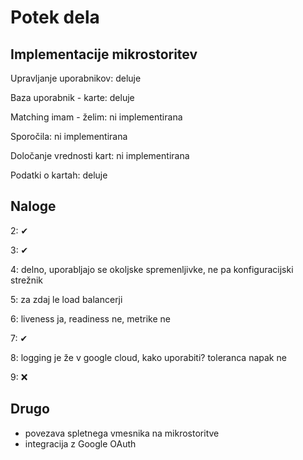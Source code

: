 # Potek dela

## Implementacije mikrostoritev

Upravljanje uporabnikov: deluje

Baza uporabnik - karte: deluje

Matching imam - želim: ni implementirana

Sporočila: ni implementirana

Določanje vrednosti kart: ni implementirana

Podatki o kartah: deluje

## Naloge

2: ✔

3: ✔

4: delno, uporabljajo se okoljske spremenljivke, ne pa konfiguracijski strežnik

5: za zdaj le load balancerji

6: liveness ja, readiness ne, metrike ne

7: ✔

8: logging je že v google cloud, kako uporabiti? toleranca napak ne

9: ❌

## Drugo

- povezava spletnega vmesnika na mikrostoritve
- integracija z Google OAuth
